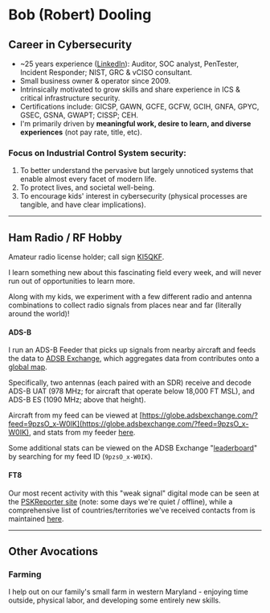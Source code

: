 # Bob (Robert) Dooling

## Career in Cybersecurity
* ~25 years experience ([LinkedIn](https://www.linkedin.com/in/bdooling)): Auditor, SOC analyst, PenTester, Incident Responder; NIST, GRC & vCISO consultant.
* Small business owner & operator since 2009.
* Intrinsically motivated to grow skills and share experience in ICS & critical infrastructure security.
* Certifications include: GICSP, GAWN, GCFE, GCFW, GCIH, GNFA, GPYC, GSEC, GSNA, GWAPT; CISSP; CEH.
* I'm primarily driven by **meaningful work, desire to learn, and diverse experiences** (not pay rate, title, etc).

### Focus on Industrial Control System security:
1. To better understand the pervasive but largely unnoticed systems that enable almost every facet of modern life.
2. To protect lives, and societal well-being.
3. To encourage kids' interest in cybersecurity  (physical processes are tangible, and have clear implications).

___
## Ham Radio / RF Hobby

Amateur radio license holder; call sign [KI5QKF](https://wireless2.fcc.gov/UlsApp/UlsSearch/license.jsp?licKey=4462624).

I learn something new about this fascinating field every week, and will never run out of opportunities to learn more.

Along with my kids, we experiment with a few different radio and antenna combinations to collect radio signals from places near and far (literally around the world)!

#### ADS-B

I run an ADS-B Feeder that picks up signals from nearby aircraft and feeds the data to [ADSB Exchange](https://www.adsbexchange.com/), which aggregates data from contributes onto a [global map](https://globe.adsbexchange.com/).

Specifically, two antennas (each paired with an SDR) receive and decode ADS-B UAT (978 MHz; for aircraft that operate below 18,000 FT MSL), and ADS-B ES (1090 MHz; above that height).

Aircraft from my feed can be viewed at [https://globe.adsbexchange.com/?feed=9pzsO_x-W0IK](https://globe.adsbexchange.com/?feed=9pzsO_x-W0IK), and stats from my feeder [here](https://www.adsbexchange.com/api/feeders/?feed=9pzsO_x-W0IK).

Some additional stats can be viewed on the ADSB Exchange "[leaderboard](https://globe.adsbexchange.com/leaderboard/)" by searching for my feed ID (`9pzsO_x-W0IK`).

#### FT8

Our most recent activity with this "weak signal" digital mode can be seen at the [PSKReporter site](https://www.pskreporter.info/pskmap?preset&callsign=KI5QKF&timerange=86400&hideunrec=1&blankifnone=1&showsnr=1&showlines=1&mapCenter=37.22207150572336,-90.37766484038866,3.3992446412754806) (note: some days we're quiet / offline), while a comprehensive list of countries/territories we've received contacts from is maintained [here](https://raw.githubusercontent.com/bdooling/public_gh_content/refs/heads/master/rf/Countries-KI5QKF-AllTime-Unique.txt). 

___
## Other Avocations

### Farming

I help out on our family's small farm in western Maryland - enjoying time outside, physical labor, and developing some entirely new skills.
